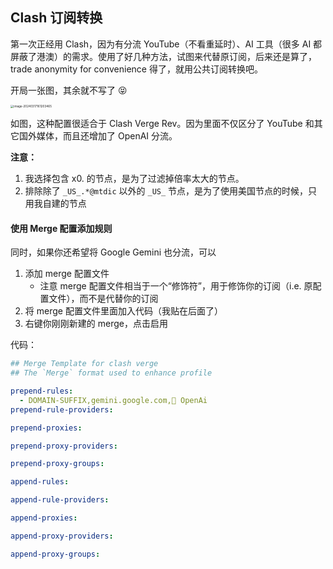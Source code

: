 ## Clash 订阅转换

第一次正经用 Clash，因为有分流 YouTube（不看重延时）、AI 工具（很多 AI 都屏蔽了港澳）的需求。使用了好几种方法，试图来代替原订阅，后来还是算了，trade anonymity for convenience 得了，就用公共订阅转换吧。

开局一张图，其余就不写了 :stuck_out_tongue_closed_eyes:

<img src="https://cdn.jsdelivr.net/gh/mtdickens/mtd-images/img/202403171612178.png" alt="image-20240317161203465" style="zoom: 33%;" />

如图，这种配置很适合于 Clash Verge Rev。因为里面不仅区分了 YouTube 和其它国外媒体，而且还增加了 OpenAI 分流。

**注意：**

1. 我选择包含 x0. 的节点，是为了过滤掉倍率太大的节点。
2. 排除除了 `_US_.*@mtdic` 以外的 `_US_` 节点，是为了使用美国节点的时候，只用我自建的节点

#### 使用 Merge 配置添加规则

同时，如果你还希望将 Google Gemini 也分流，可以

1. 添加 merge 配置文件
    - 注意 merge 配置文件相当于一个“修饰符”，用于修饰你的订阅（i.e. 原配置文件），而不是代替你的订阅
2. 将 merge 配置文件里面加入代码（我贴在后面了）
3. 右键你刚刚新建的 merge，点击启用

代码：

```yaml
## Merge Template for clash verge
## The `Merge` format used to enhance profile

prepend-rules:
  - DOMAIN-SUFFIX,gemini.google.com,💬 OpenAi
prepend-rule-providers:

prepend-proxies:

prepend-proxy-providers:

prepend-proxy-groups:

append-rules:

append-rule-providers:

append-proxies:

append-proxy-providers:

append-proxy-groups:

```

